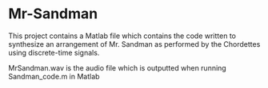 # Mr-Sandman

This project contains a Matlab file which contains the code written to synthesize an arrangement of Mr. Sandman as performed by the Chordettes using discrete-time signals.

MrSandman.wav is the audio file which is outputted when running Sandman_code.m in Matlab